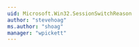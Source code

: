 ```yaml
---
uid: Microsoft.Win32.SessionSwitchReason
author: "stevehoag"
ms.author: "shoag"
manager: "wpickett"
---
```

